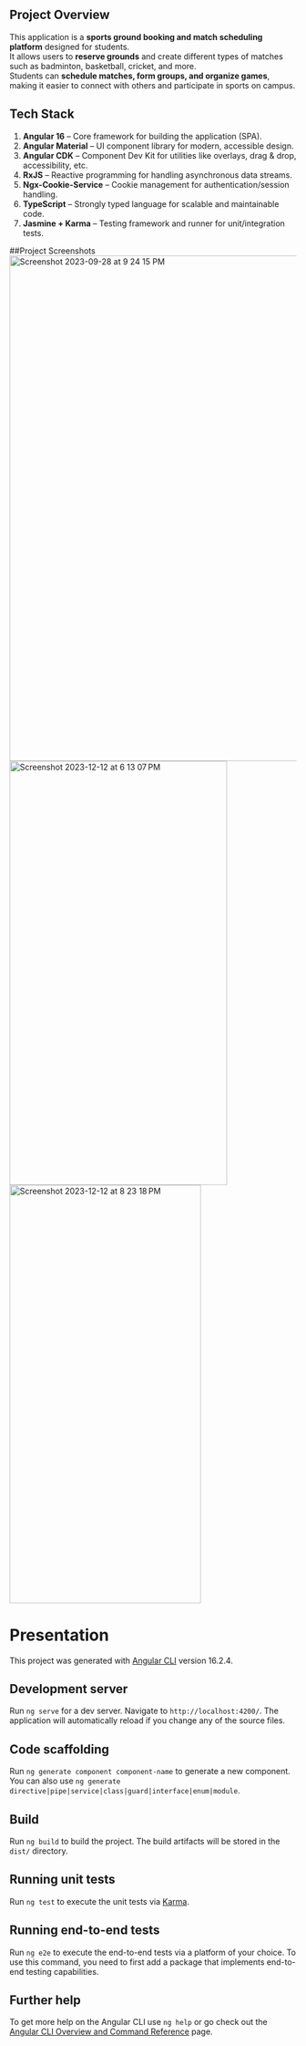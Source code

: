 ## Project Overview
This application is a **sports ground booking and match scheduling platform** designed for students.  
It allows users to **reserve grounds** and create different types of matches such as badminton, basketball, cricket, and more.  
Students can **schedule matches, form groups, and organize games**, making it easier to connect with others and participate in sports on campus.


## Tech Stack
1. **Angular 16** – Core framework for building the application (SPA).
2. **Angular Material** – UI component library for modern, accessible design.
3. **Angular CDK** – Component Dev Kit for utilities like overlays, drag & drop, accessibility, etc.
4. **RxJS** – Reactive programming for handling asynchronous data streams.
5. **Ngx-Cookie-Service** – Cookie management for authentication/session handling.
6. **TypeScript** – Strongly typed language for scalable and maintainable code.
7. **Jasmine + Karma** – Testing framework and runner for unit/integration tests.

##Project Screenshots
<img width="1442" height="887" alt="Screenshot 2023-09-28 at 9 24 15 PM" src="https://github.com/user-attachments/assets/6aa15acf-5dcf-4d35-bc52-732e13d90440" />
<img width="382" height="744" alt="Screenshot 2023-12-12 at 6 13 07 PM" src="https://github.com/user-attachments/assets/589c2725-639e-43ac-9a97-1056e712d0c4" />
<img width="336" height="734" alt="Screenshot 2023-12-12 at 8 23 18 PM" src="https://github.com/user-attachments/assets/b77237db-41b9-49bb-ba98-f65a3ed45f63" />



# Presentation

This project was generated with [Angular CLI](https://github.com/angular/angular-cli) version 16.2.4.

## Development server

Run `ng serve` for a dev server. Navigate to `http://localhost:4200/`. The application will automatically reload if you change any of the source files.

## Code scaffolding

Run `ng generate component component-name` to generate a new component. You can also use `ng generate directive|pipe|service|class|guard|interface|enum|module`.

## Build

Run `ng build` to build the project. The build artifacts will be stored in the `dist/` directory.

## Running unit tests

Run `ng test` to execute the unit tests via [Karma](https://karma-runner.github.io).

## Running end-to-end tests

Run `ng e2e` to execute the end-to-end tests via a platform of your choice. To use this command, you need to first add a package that implements end-to-end testing capabilities.

## Further help

To get more help on the Angular CLI use `ng help` or go check out the [Angular CLI Overview and Command Reference](https://angular.io/cli) page.
